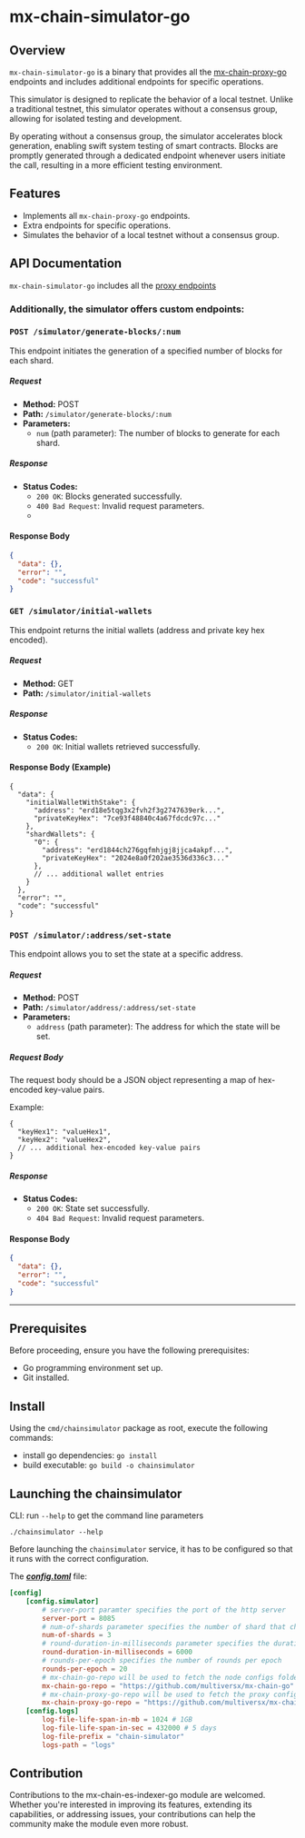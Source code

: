 # mx-chain-simulator-go

## Overview

`mx-chain-simulator-go` is a binary that provides all the [mx-chain-proxy-go](https://github.com/multiversx/mx-chain-proxy-go) endpoints 
and includes additional endpoints for specific operations. 

This simulator is designed to replicate the behavior of a local testnet. Unlike a traditional testnet,
this simulator operates without a consensus group, allowing for isolated testing and development.

By operating without a consensus group, the simulator accelerates block generation, enabling swift system testing of smart contracts. 
Blocks are promptly generated through a dedicated endpoint whenever users initiate the call, resulting in a more efficient testing environment.


## Features

- Implements all `mx-chain-proxy-go` endpoints.
- Extra endpoints for specific operations.
- Simulates the behavior of a local testnet without a consensus group.


## API Documentation

`mx-chain-simulator-go` includes all the [proxy endpoints](https://github.com/multiversx/mx-chain-proxy-go#rest-api-endpoints)


### Additionally, the simulator offers custom endpoints:

### `POST /simulator/generate-blocks/:num`

This endpoint initiates the generation of a specified number of blocks for each shard.

##### Request
- **Method:** POST
- **Path:** `/simulator/generate-blocks/:num`
- **Parameters:**
    - `num` (path parameter): The number of blocks to generate for each shard.

##### Response
- **Status Codes:**
    - `200 OK`: Blocks generated successfully.
    - `400 Bad Request`: Invalid request parameters.
    - 
#### Response Body
```json
{
  "data": {},
  "error": "",
  "code": "successful"
}
```

### `GET /simulator/initial-wallets`

This endpoint returns the initial wallets (address and private key hex encoded).

##### Request
- **Method:** GET
- **Path:** `/simulator/initial-wallets`

##### Response
- **Status Codes:**
    - `200 OK`: Initial wallets retrieved successfully.

#### Response Body (Example)
```
{
  "data": {
    "initialWalletWithStake": {
      "address": "erd18e5tqg3x2fvh2f3g2747639erk...",
      "privateKeyHex": "7ce93f48840c4a67fdcdc97c..."
    },
    "shardWallets": {
      "0": {
        "address": "erd1844ch276gqfmhjgj8jjca4akpf...",
        "privateKeyHex": "2024e8a0f202ae3536d336c3..."
      },
      // ... additional wallet entries
    }
  },
  "error": "",
  "code": "successful"
}
```


### `POST /simulator/:address/set-state`

This endpoint allows you to set the state at a specific address.

##### Request
- **Method:** POST
- **Path:** `/simulator/address/:address/set-state`
- **Parameters:**
    - `address` (path parameter): The address for which the state will be set.

##### Request Body
The request body should be a JSON object representing a map of hex-encoded key-value pairs.

Example:
```
{
  "keyHex1": "valueHex1",
  "keyHex2": "valueHex2",
  // ... additional hex-encoded key-value pairs
}
```


##### Response
- **Status Codes:**
    - `200 OK`: State set successfully.
    - `404 Bad Request`: Invalid request parameters.

#### Response Body
```json
{
  "data": {},
  "error": "",
  "code": "successful"
}
```


---


## Prerequisites

Before proceeding, ensure you have the following prerequisites:

- Go programming environment set up.
- Git installed.


## Install

Using the `cmd/chainsimulator` package as root, execute the following commands:

- install go dependencies: `go install`
- build executable: `go build -o chainsimulator`


## Launching the chainsimulator

CLI: run `--help` to get the command line parameters

```
./chainsimulator --help
```

Before launching the `chainsimulator` service, it has to be configured so that it runs with the correct configuration.

The **_[config.toml](./cmd/chainsimulator/config/config.toml)_** file: 

```toml
[config]
    [config.simulator]
        # server-port paramter specifies the port of the http server
        server-port = 8085
        # num-of-shards parameter specifies the number of shard that chain simulator will simulate
        num-of-shards = 3
        # round-duration-in-milliseconds parameter specifies the duration of a simulated round. The timestamp between two headers will correspond to the round duration but will not reflect real-time
        round-duration-in-milliseconds = 6000
        # rounds-per-epoch specifies the number of rounds per epoch
        rounds-per-epoch = 20
        # mx-chain-go-repo will be used to fetch the node configs folder
        mx-chain-go-repo = "https://github.com/multiversx/mx-chain-go"
        # mx-chain-proxy-go-repo will be used to fetch the proxy configs folder
        mx-chain-proxy-go-repo = "https://github.com/multiversx/mx-chain-proxy-go"
    [config.logs]
        log-file-life-span-in-mb = 1024 # 1GB
        log-file-life-span-in-sec = 432000 # 5 days
        log-file-prefix = "chain-simulator"
        logs-path = "logs"
```


## Contribution

Contributions to the mx-chain-es-indexer-go module are welcomed. Whether you're interested in improving its features, 
extending its capabilities, or addressing issues, your contributions can help the 
community make the module even more robust.

